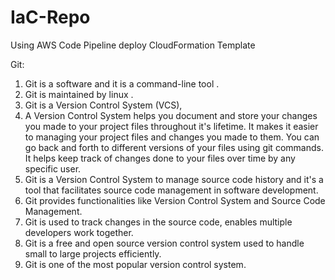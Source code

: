 # IaC-Repo
Using AWS Code Pipeline deploy CloudFormation Template 

Git: 
 1. Git is a software and it is a command-line tool .
 2. Git is maintained by linux . 
 3. Git is a Version Control System (VCS), 
 4. A Version Control System helps you document and store your changes you made to your project files throughout it's lifetime.
    It makes it easier to managing your project files and changes you made to them. 
    You can go back and forth to different versions of your files using git commands.
    It helps keep track of changes done to your files over time by any specific user.
 5. Git is a Version Control System to manage source code history and it's a tool that facilitates source code management in software development.
 6. Git provides functionalities like Version Control System and Source Code Management.
 7. Git is used to track changes in the source code, enables multiple developers work together.
 6. Git is a free and open source version control system used to handle small to large projects efficiently. 
 8. Git is one of the most popular version control system.
 
    
